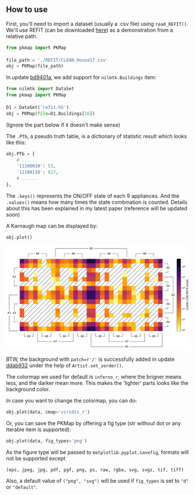
## How to use

First, you'll need to import a dataset (usually a .csv file)
using `read_REFIT()`.
We'll use REFIT (can be downloaded [here](https://pureportal.strath.ac.uk/en/datasets/refit-electrical-load-measurements-cleaned))
as a demonstration from a relative path.

```python
from pkmap import PKMap

file_path = './REFIT/CLEAN_House17.csv'
obj = PKMap(file_path)
```

In update [bd9401a](https://github.com/PKMap/PKMap/commit/bd9401abe7d50ca91637d8a25bf43aaa0a1fce25),
we add support for `nilmtk.Buildings` item:

```python
from nilmtk import DataSet
from pkmap import PKMap

D1 = DataSet('refit.h5')
obj = PKMap(file=D1.Buildings[16])
```

(Ignore the part below if it doesn't make sense)

The `.PTb`, a pseudo truth table, is a dictionary of statistic result which looks like this:

```python
obj.PTb = {
    # ......
    '11100010': 53,
    '11100110': 627,
    # ......
},
```

The `.keys()` represents the ON/OFF state of each 9 appliances.
And the `.values()` means how many times the state combination
is counted.
Details about this has been explained in my latest paper
(reference will be updated soon)

A Karnaugh map can be displayed by:

```python
obj.plot()
```

![example of PKMap](./figs/PKMap_REFIT_House17_active.svg)

BTW, the background with `patch=r'/'` is successfully added
in update [ddab932](https://github.com/PKMap/PKMap/commit/ddab9322d1139f090f1a1d4ccd5276a4acd15b58)
under the help of `Artist.set_zorder()`.

The colormap we used for default is `inferno_r`,
where the brigner means less, and the darker mean more.
This makes the 'lighter' parts looks like the background color.

In case you want to change the colormap, you can do:

```python
obj.plot(data, cmap='viridis_r')
```

Or, you can save the PKMap by offering a fig type
(str without dot or any Iterable item is supported):

```python
obj.plot(data, fig_types='png')
```

As the figure type will be passed to `matplotlib.pyplot.savefig`,
formats will not be supported except

```python
(eps, jpeg, jpg, pdf, pgf, png, ps, raw, rgba, svg, svgz, tif, tiff)
```

Also, a default value of `("png", "svg")` will be used
if `fig_types` is set to `"d"` or `"default"`.
